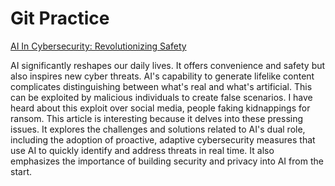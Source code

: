 # Git Practice
[AI In Cybersecurity: Revolutionizing Safety](https://www.forbes.com/councils/forbestechcouncil/2024/02/15/ai-in-cybersecurity-revolutionizing-safety/)

AI significantly reshapes our daily lives. It offers convenience and safety but also inspires new cyber threats. AI's capability to generate lifelike content complicates distinguishing between what's real and what's artificial. This can be exploited by malicious individuals to create false scenarios. I have heard about this exploit over social media, people faking kidnappings for ransom. This article is interesting because it delves into these pressing issues. It explores the challenges and solutions related to AI's dual role, including the adoption of proactive, adaptive cybersecurity measures that use AI to quickly identify and address threats in real time. It also emphasizes the importance of building security and privacy into AI from the start.
